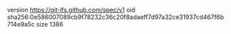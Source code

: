 version https://git-lfs.github.com/spec/v1
oid sha256:0e586007089cb9f78232c36c20f8adaeff7d97a32ce31937cd467f6b714e9a5c
size 1386
